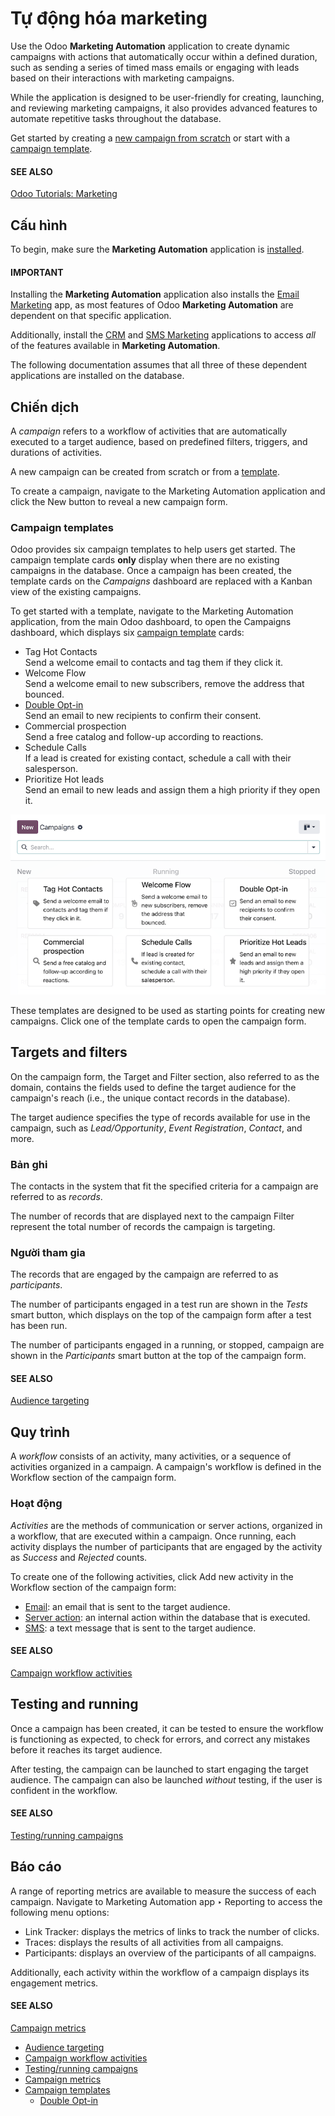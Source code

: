 # Tự động hóa marketing

Use the Odoo **Marketing Automation** application to create dynamic campaigns with actions that
automatically occur within a defined duration, such as sending a series of timed mass emails or
engaging with leads based on their interactions with marketing campaigns.

While the application is designed to be user-friendly for creating, launching, and reviewing
marketing campaigns, it also provides advanced features to automate repetitive tasks throughout the
database.

Get started by creating a [new campaign from scratch](#marketing-automation-campaigns) or start
with a [campaign template](#marketing-automation-campaign-templates).

#### SEE ALSO
[Odoo Tutorials: Marketing](https://www.odoo.com/slides/marketing-27)

## Cấu hình

To begin, make sure the **Marketing Automation** application is [installed](../general/apps_modules.md#general-install).

#### IMPORTANT
Installing the **Marketing Automation** application also installs the [Email Marketing](email_marketing.md) app, as most features of Odoo **Marketing Automation** are dependent on that
specific application.

Additionally, install the [CRM](../sales/crm.md) and [SMS Marketing](sms_marketing.md)
applications to access *all* of the features available in **Marketing Automation**.

The following documentation assumes that all three of these dependent applications are installed
on the database.

<a id="marketing-automation-campaigns"></a>

## Chiến dịch

A *campaign* refers to a workflow of activities that are automatically executed to a target
audience, based on predefined filters, triggers, and durations of activities.

A new campaign can be created from scratch or from a [template](#marketing-automation-campaign-templates).

To create a campaign, navigate to the Marketing Automation application and click
the New button to reveal a new campaign form.

<a id="marketing-automation-campaign-templates"></a>

### Campaign templates

Odoo provides six campaign templates to help users get started. The campaign template cards **only**
display when there are no existing campaigns in the database. Once a campaign has been created, the
template cards on the *Campaigns* dashboard are replaced with a Kanban view of the existing
campaigns.

To get started with a template, navigate to the Marketing Automation application,
from the main Odoo dashboard, to open the Campaigns dashboard, which displays six
[campaign template](marketing_automation/campaign_templates.md) cards:

- <i class="fa fa-tag"></i> Tag Hot Contacts
  <br/>
  Send a welcome email to contacts and tag them if they click it.
  <br/>
- <i class="fa fa-hand-peace-o"></i> Welcome Flow
  <br/>
  Send a welcome email to new subscribers, remove the address that bounced.
  <br/>
- <i class="fa fa-check-square"></i> [Double Opt-in](marketing_automation/campaign_templates/double_optin.md)
  <br/>
  Send an email to new recipients to confirm their consent.
  <br/>
- <i class="fa fa-search"></i> Commercial prospection
  <br/>
  Send a free catalog and follow-up according to reactions.
  <br/>
- <i class="fa fa-phone"></i> Schedule Calls
  <br/>
  If a lead is created for existing contact, schedule a call with their salesperson.
  <br/>
- <i class="fa fa-star"></i> Prioritize Hot leads
  <br/>
  Send an email to new leads and assign them a high priority if they open it.
  <br/>

![Six campaign template cards on the Campaigns dashboard of the Marketing Automation app.](../../_images/campaigns-dashboard.png)

These templates are designed to be used as starting points for creating new campaigns. Click one of
the template cards to open the campaign form.

## Targets and filters

On the campaign form, the Target and Filter section, also referred to as the
domain, contains the fields used to define the target audience for the campaign's reach (i.e.,
the unique contact records in the database).

The target audience specifies the type of records available for use in the campaign, such as
*Lead/Opportunity*, *Event Registration*, *Contact*, and more.

### Bản ghi

The contacts in the system that fit the specified criteria for a campaign are referred to as
*records*.

The number of records that are displayed next to the campaign Filter represent the total
number of records the campaign is targeting.

### Người tham gia

The records that are engaged by the campaign are referred to as *participants*.

The number of participants engaged in a test run are shown in the *Tests* smart button, which
displays on the top of the campaign form after a test has been run.

The number of participants engaged in a running, or stopped, campaign are shown in the
*Participants* smart button at the top of the campaign form.

#### SEE ALSO
[Audience targeting](marketing_automation/target_audience.md)

## Quy trình

A *workflow* consists of an activity, many activities, or a sequence of activities organized in a
campaign. A campaign's workflow is defined in the Workflow section of the campaign form.

### Hoạt động

*Activities* are the methods of communication or server actions, organized in a workflow, that are
executed within a campaign. Once running, each activity displays the number of participants that
are engaged by the activity as *Success* and *Rejected* counts.

To create one of the following activities, click Add new activity in the
Workflow section of the campaign form:

- [Email](marketing_automation/workflow_activities.md#marketing-automation-email-activity-type): an email that is sent to the target
  audience.
- [Server action](marketing_automation/workflow_activities.md#marketing-automation-sa-activity-type): an internal action within the
  database that is executed.
- [SMS](marketing_automation/workflow_activities.md#marketing-automation-sms-activity-type): a text message that is sent to the target
  audience.

#### SEE ALSO
[Campaign workflow activities](marketing_automation/workflow_activities.md)

## Testing and running

Once a campaign has been created, it can be tested to ensure the workflow is functioning as
expected, to check for errors, and correct any mistakes before it reaches its target audience.

After testing, the campaign can be launched to start engaging the target audience. The campaign can
also be launched *without* testing, if the user is confident in the workflow.

#### SEE ALSO
[Testing/running campaigns](marketing_automation/testing_running.md)

## Báo cáo

A range of reporting metrics are available to measure the success of each campaign. Navigate to
Marketing Automation app ‣ Reporting to access the following menu options:

- Link Tracker: displays the metrics of links to track the number of clicks.
- Traces: displays the results of all activities from all campaigns.
- Participants: displays an overview of the participants of all campaigns.

Additionally, each activity within the workflow of a campaign displays its engagement metrics.

#### SEE ALSO
[Campaign metrics](marketing_automation/understanding_metrics.md)

* [Audience targeting](marketing_automation/target_audience.md)
* [Campaign workflow activities](marketing_automation/workflow_activities.md)
* [Testing/running campaigns](marketing_automation/testing_running.md)
* [Campaign metrics](marketing_automation/understanding_metrics.md)
* [Campaign templates](marketing_automation/campaign_templates.md)
  * [Double Opt-in](marketing_automation/campaign_templates/double_optin.md)
